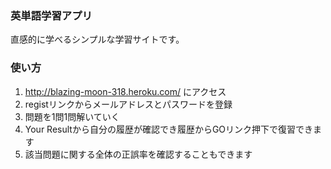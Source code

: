 ### 英単語学習アプリ
直感的に学べるシンプルな学習サイトです。

### 使い方
1. http://blazing-moon-318.heroku.com/ にアクセス
2. registリンクからメールアドレスとパスワードを登録
3. 問題を1問1問解いていく
4. Your Resultから自分の履歴が確認でき履歴からGOリンク押下で復習できます
5. 該当問題に関する全体の正誤率を確認することもできます
